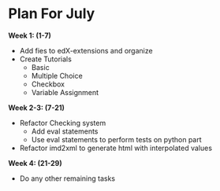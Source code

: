 Plan For July
==========================

**Week 1: (1-7)**
* Add fies to edX-extensions and organize
* Create Tutorials
   * Basic
   * Multiple Choice
   * Checkbox
   * Variable Assignment
        
**Week 2-3: (7-21)**
 * Refactor Checking system
     * Add eval statements
     * Use eval statements to perform tests on python part
 * Refactor imd2xml to generate html with interpolated values
    
**Week 4: (21-29)**
 * Do any other remaining tasks
